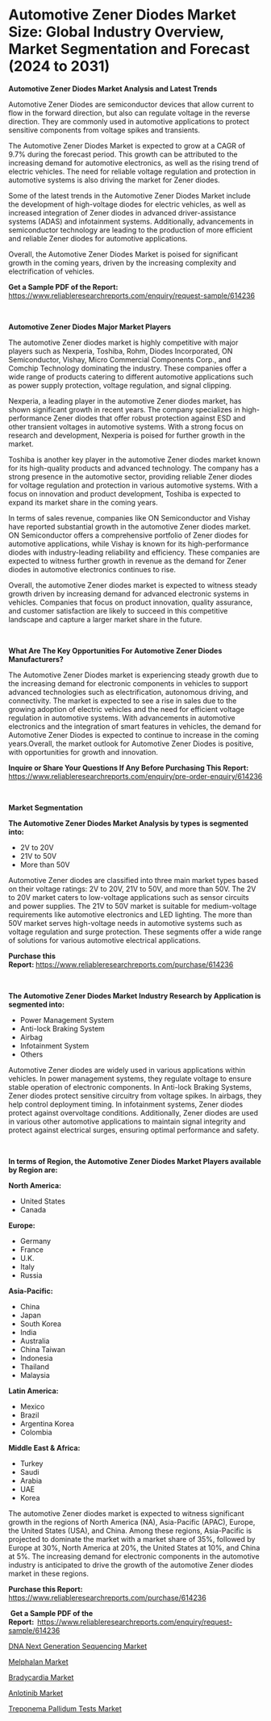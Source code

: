 <p><h1>Automotive Zener Diodes Market Size: Global Industry Overview, Market Segmentation and Forecast (2024 to 2031)</h1></p><p><strong>Automotive Zener Diodes Market Analysis and Latest Trends</strong></p>
<p><p>Automotive Zener Diodes are semiconductor devices that allow current to flow in the forward direction, but also can regulate voltage in the reverse direction. They are commonly used in automotive applications to protect sensitive components from voltage spikes and transients.</p><p>The Automotive Zener Diodes Market is expected to grow at a CAGR of 9.7% during the forecast period. This growth can be attributed to the increasing demand for automotive electronics, as well as the rising trend of electric vehicles. The need for reliable voltage regulation and protection in automotive systems is also driving the market for Zener diodes.</p><p>Some of the latest trends in the Automotive Zener Diodes Market include the development of high-voltage diodes for electric vehicles, as well as increased integration of Zener diodes in advanced driver-assistance systems (ADAS) and infotainment systems. Additionally, advancements in semiconductor technology are leading to the production of more efficient and reliable Zener diodes for automotive applications.</p><p>Overall, the Automotive Zener Diodes Market is poised for significant growth in the coming years, driven by the increasing complexity and electrification of vehicles.</p></p>
<p><strong>Get a Sample PDF of the Report:&nbsp;</strong> <a href="https://www.reliableresearchreports.com/enquiry/request-sample/614236">https://www.reliableresearchreports.com/enquiry/request-sample/614236</a></p>
<p>&nbsp;</p>
<p><strong>Automotive Zener Diodes Major Market Players</strong></p>
<p><p>The automotive Zener diodes market is highly competitive with major players such as Nexperia, Toshiba, Rohm, Diodes Incorporated, ON Semiconductor, Vishay, Micro Commercial Components Corp., and Comchip Technology dominating the industry. These companies offer a wide range of products catering to different automotive applications such as power supply protection, voltage regulation, and signal clipping.</p><p>Nexperia, a leading player in the automotive Zener diodes market, has shown significant growth in recent years. The company specializes in high-performance Zener diodes that offer robust protection against ESD and other transient voltages in automotive systems. With a strong focus on research and development, Nexperia is poised for further growth in the market.</p><p>Toshiba is another key player in the automotive Zener diodes market known for its high-quality products and advanced technology. The company has a strong presence in the automotive sector, providing reliable Zener diodes for voltage regulation and protection in various automotive systems. With a focus on innovation and product development, Toshiba is expected to expand its market share in the coming years.</p><p>In terms of sales revenue, companies like ON Semiconductor and Vishay have reported substantial growth in the automotive Zener diodes market. ON Semiconductor offers a comprehensive portfolio of Zener diodes for automotive applications, while Vishay is known for its high-performance diodes with industry-leading reliability and efficiency. These companies are expected to witness further growth in revenue as the demand for Zener diodes in automotive electronics continues to rise.</p><p>Overall, the automotive Zener diodes market is expected to witness steady growth driven by increasing demand for advanced electronic systems in vehicles. Companies that focus on product innovation, quality assurance, and customer satisfaction are likely to succeed in this competitive landscape and capture a larger market share in the future.</p></p>
<p>&nbsp;</p>
<p><strong>What Are The Key Opportunities For Automotive Zener Diodes Manufacturers?</strong></p>
<p><p>The Automotive Zener Diodes market is experiencing steady growth due to the increasing demand for electronic components in vehicles to support advanced technologies such as electrification, autonomous driving, and connectivity. The market is expected to see a rise in sales due to the growing adoption of electric vehicles and the need for efficient voltage regulation in automotive systems. With advancements in automotive electronics and the integration of smart features in vehicles, the demand for Automotive Zener Diodes is expected to continue to increase in the coming years.Overall, the market outlook for Automotive Zener Diodes is positive, with opportunities for growth and innovation.</p></p>
<p><strong>Inquire or Share Your Questions If Any Before Purchasing This Report:</strong> <a href="https://www.reliableresearchreports.com/enquiry/pre-order-enquiry/614236">https://www.reliableresearchreports.com/enquiry/pre-order-enquiry/614236</a></p>
<p>&nbsp;</p>
<p><strong>Market Segmentation</strong></p>
<p><strong>The Automotive Zener Diodes Market Analysis by types is segmented into:</strong></p>
<p><ul><li>2V to 20V</li><li>21V to 50V</li><li>More than 50V</li></ul></p>
<p><p>Automotive Zener diodes are classified into three main market types based on their voltage ratings: 2V to 20V, 21V to 50V, and more than 50V. The 2V to 20V market caters to low-voltage applications such as sensor circuits and power supplies. The 21V to 50V market is suitable for medium-voltage requirements like automotive electronics and LED lighting. The more than 50V market serves high-voltage needs in automotive systems such as voltage regulation and surge protection. These segments offer a wide range of solutions for various automotive electrical applications.</p></p>
<p><strong>Purchase this Report:&nbsp;</strong><a href="https://www.reliableresearchreports.com/purchase/614236">https://www.reliableresearchreports.com/purchase/614236</a></p>
<p>&nbsp;</p>
<p><strong>The Automotive Zener Diodes Market Industry Research by Application is segmented into:</strong></p>
<p><ul><li>Power Management System</li><li>Anti-lock Braking System</li><li>Airbag</li><li>Infotainment System</li><li>Others</li></ul></p>
<p><p>Automotive Zener diodes are widely used in various applications within vehicles. In power management systems, they regulate voltage to ensure stable operation of electronic components. In Anti-lock Braking Systems, Zener diodes protect sensitive circuitry from voltage spikes. In airbags, they help control deployment timing. In infotainment systems, Zener diodes protect against overvoltage conditions. Additionally, Zener diodes are used in various other automotive applications to maintain signal integrity and protect against electrical surges, ensuring optimal performance and safety.</p></p>
<p>&nbsp;</p>
<p><strong>In terms of Region, the Automotive Zener Diodes Market Players available by Region are:</strong></p>
<p>
    <p> <strong> North America: </strong>
        <ul>
            <li>United States</li>
            <li>Canada</li>
        </ul>
        </p> 
    <p> <strong> Europe: </strong>
        <ul>
            <li>Germany</li>
            <li>France</li>
            <li>U.K.</li>
            <li>Italy</li>
            <li>Russia</li>
        </ul>
        </p> 
    <p> <strong> Asia-Pacific: </strong>
        <ul>
            <li>China</li>
            <li>Japan</li>
            <li>South Korea</li>
            <li>India</li>
            <li>Australia</li>
            <li>China Taiwan</li>
            <li>Indonesia</li>
            <li>Thailand</li>
            <li>Malaysia</li>
        </ul>
        </p> 
    <p> <strong> Latin America: </strong>
        <ul>
            <li>Mexico</li>
            <li>Brazil</li>
            <li>Argentina Korea</li>
            <li>Colombia</li>
        </ul>
        </p> 
    <p> <strong> Middle East & Africa: </strong>
        <ul>
            <li>Turkey</li>
            <li>Saudi</li>
            <li>Arabia</li>
            <li>UAE</li>
            <li>Korea</li>
        </ul>
    </p>
    </p>
<p><p>The automotive Zener diodes market is expected to witness significant growth in the regions of North America (NA), Asia-Pacific (APAC), Europe, the United States (USA), and China. Among these regions, Asia-Pacific is projected to dominate the market with a market share of 35%, followed by Europe at 30%, North America at 20%, the United States at 10%, and China at 5%. The increasing demand for electronic components in the automotive industry is anticipated to drive the growth of the automotive Zener diodes market in these regions.</p></p>
<p><strong>Purchase this Report: </strong><a href="https://www.reliableresearchreports.com/purchase/614236">https://www.reliableresearchreports.com/purchase/614236</a></p>
<p>&nbsp;<strong>Get a Sample PDF of the Report:&nbsp;&nbsp;</strong><a href="https://www.reliableresearchreports.com/enquiry/request-sample/614236">https://www.reliableresearchreports.com/enquiry/request-sample/614236</a></p>
<p><strong></strong></p>
<p><p><a href="https://medium.com/@patriciaday39/dna-next-generation-sequencing-market-competitive-analysis-market-trends-and-forecast-to-2031-ab677048a7f4">DNA Next Generation Sequencing Market</a></p><p><a href="https://medium.com/@vincentalvarez1980/melphalan-market-report-reveals-the-latest-trends-and-growth-opportunities-of-this-market-a990bb1dcdfd">Melphalan Market</a></p><p><a href="https://medium.com/@dioncollins8227/bradycardia-market-size-reveals-the-best-marketing-channels-in-global-industry-64aa208e757e">Bradycardia Market</a></p><p><a href="https://medium.com/@vincentalvarez1980/anlotinib-market-size-market-outlook-and-market-forecast-2024-to-2031-9e924d7c6396">Anlotinib Market</a></p><p><a href="https://medium.com/@patriciaday39/treponema-pallidum-tests-market-insights-into-market-cagr-market-trends-and-growth-strategies-521c65dc5438">Treponema Pallidum Tests Market</a></p></p>